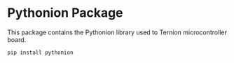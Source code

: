 # Pythonion Package
This package contains the Pythonion library used to Ternion microcontroller board.

```
pip install pythonion

```